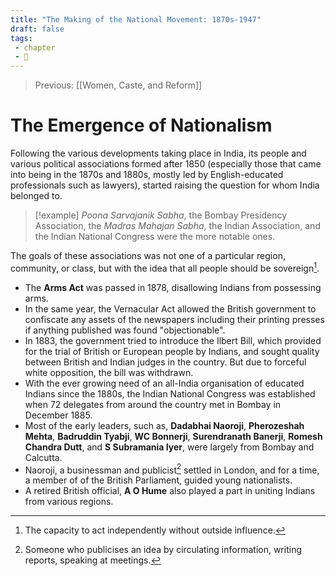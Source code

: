 ```yaml
---
title: "The Making of the National Movement: 1870s-1947"
draft: false
tags: 
 - chapter
 - 🌱
---
```


> Previous: [[Women, Caste, and Reform]]

# The Emergence of Nationalism

Following the various developments taking place in India, its people and various political associations formed after 1850 (especially those that came into being in the 1870s and 1880s, mostly led by English-educated professionals such as lawyers), started raising the question for whom India belonged to.

> [!example] *Poona Sarvajanik Sabha*, the Bombay Presidency Association, the *Madras Mahajan Sabha*, the Indian Association, and the Indian National Congress were the more notable ones.

The goals of these associations was not one of a particular region, community, or class, but with the idea that all people should be sovereign[^sovereign].


- The **Arms Act** was passed in 1878, disallowing Indians from possessing arms.
- In the same year, the Vernacular Act allowed the British government to confiscate any assets of the newspapers including their printing presses if anything published was found "objectionable".
- In 1883, the government tried to introduce the Ilbert Bill, which provided for the trial of British or European people by Indians, and sought quality between British and Indian judges in the country. But due to forceful white opposition, the bill was withdrawn.
- With the ever growing need of an all-India organisation of educated Indians since the 1880s, the Indian National Congress was established when 72 delegates from around the country met in Bombay in December 1885.
- Most of the early leaders, such as, **Dadabhai Naoroji**, **Pherozeshah Mehta**, **Badruddin Tyabji**, **WC Bonnerji**, **Surendranath Banerji**, **Romesh Chandra Dutt**, and **S Subramania Iyer**, were largely  from Bombay and Calcutta.
- Naoroji, a businessman and publicist[^publicist] settled in London, and for a time, a member of of the British Parliament, guided young nationalists.
- A retired British official, **A O Hume** also played a part in uniting Indians from various regions.


[^sovereign]: The capacity to act independently without outside influence.
[^publicist]: Someone who publicises an idea by circulating information, writing reports, speaking at meetings.